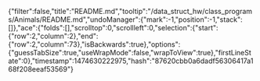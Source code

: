 {"filter":false,"title":"README.md","tooltip":"/data_struct_hw/class_programs/Animals/README.md","undoManager":{"mark":-1,"position":-1,"stack":[]},"ace":{"folds":[],"scrolltop":0,"scrollleft":0,"selection":{"start":{"row":2,"column":2},"end":{"row":2,"column":73},"isBackwards":true},"options":{"guessTabSize":true,"useWrapMode":false,"wrapToView":true},"firstLineState":0},"timestamp":1474630222975,"hash":"87620cbb0a6dadf56306417a168f208eeaf53569"}